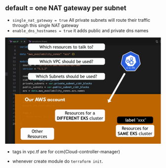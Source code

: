 ## default = one NAT gateway per subnet
- `single_nat_gateway = true` All private subnets will route their traffic through this single NAT gateway
- `enable_dns_hostnames = true` it adds public and private dns names

![ccm-eks](/assets/ccm-eks.png)

- tags in vpc.tf are for ccm(Cloud-controller-manager)

- whenever create module do `terraform init`.